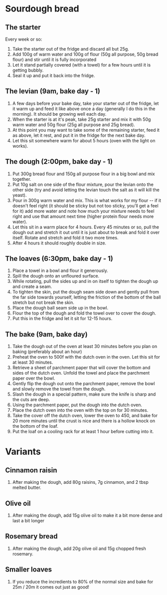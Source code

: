 # Sourdough bread

## The starter
Every week or so:
1. Take the starter out of the fridge and discard all but 25g.
1. Add 100g of warm water and 100g of flour (50g all purpose, 50g bread flour) and stir until it is fully incorporated
1. Let it stand partially covered (with a towel) for a few hours until it is getting bubbly.
1. Seal it up and put it back into the fridge.

## The levian (9am, bake day - 1)
1. A few days before your bake day, take your starter out of the fridge, let it warm up and feed it like above once a day (generally I do this in the morning). It should be growing well each day.
1. When the starter is at it's peak, take 25g starter and mix it with 50g warm water and 50g flour (25g all purpose and 25g bread).
1. At this point you may want to take some of the remaining starter, feed it as above, let it rest, and put it in the fridge for the next bake day.
1. Let this sit somewhere warm for about 5 hours (oven with the light on works).

## The dough (2:00pm, bake day - 1)
1. Put 300g bread flour and 150g all purpose flour in a big bowl and mix together.
1. Put 10g salt on one side of the flour mixture, pour the levian onto the other side (try and avoid letting the levian touch the salt as it will kill the yeast).
1. Pour in 300g warm water and mix. This is what works for my flour -- if it doesn't feel right (it should be sticky but not too sticky, you'll get a feel for it) add more water and note how much your mixture needs to feel right and use that amount next time (higher protein flour needs more water).
1. Let this sit in a warm place for 4 hours. Every 45 minutes or so, pull the dough out and stretch it out until it is just about to break and fold it over itself. Rotate and stretch and fold it two more times.
1. After 4 hours it should roughly double in size.

## The loaves (6:30pm, bake day - 1)
1. Place a towel in a bowl and flour it generously.
1. Spill the dough onto an unfloured surface.
1. While rotating, pull the sides up and in on itself to tighten the dough up and create a seam.
1. To tighten the skin, put the dough seam side down and gently pull from the far side towards yourself, letting the friction of the bottom of the ball stretch but not break the skin.
1. Place the dough ball seam side up in the bowl.
1. Flour the top of the dough and fold the towel over to cover the dough.
1. Put this in the fridge and let it sit for 12-15 hours.

## The bake (9am, bake day)
1. Take the dough out of the oven at least 30 minutes before you plan on baking (preferably about an hour)
1. Preheat the oven to 500f with the dutch oven in the oven. Let this sit for at least 30 minutes.
1. Retrieve a sheet of parchment paper that will cover the bottom and sides of the dutch oven. Unfold the towel and place the parchment paper over the bowl.
1. Gently flip the dough out onto the parchment paper, remove the bowl and slowly remove the towel from the dough.
1. Slash the dough in a special pattern, make sure the knife is sharp and the cuts are deep.
1. Using the parchment paper, put the dough into the dutch oven.
1. Place the dutch oven into the oven with the top on for 30 minutes.
1. Take the cover off the dutch oven, lower the oven to 450, and bake for 20 more minutes until the crust is nice and there is a hollow knock on the bottom of the loaf.
1. Put the loaf on a cooling rack for at least 1 hour before cutting into it.

# Variants

## Cinnamon raisin
1. After making the dough, add 80g raisins, 7g cinnamon, and 2 tbsp melted butter.

## Olive oil
1. After making the dough, add 15g olive oil to make it a bit more dense and last a bit longer

## Rosemary bread
1. After making the dough, add 20g olive oil and 15g chopped fresh rosemary.

## Smaller loaves
1. If you reduce the incredients to 80% of the normal size and bake for 25m / 20m it comes out just as good!
